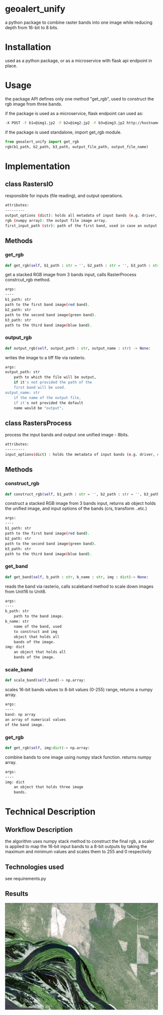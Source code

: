 # geoalert_unify

a python package to combine raster bands into one image while reducing depth from 16-bit
to 8 bits.

# Installation

used as a python package, or as a microservice with flask api endpoint in place. 

# Usage

the package API defines only one method "get_rgb", used to construct the rgb image from 
three bands.

if the package is used as a microservice, flask endpoint can used as:

~~~ bash
-X POST -F b1=@img1.jp2 -F b2=@img2.jp2 -F b3=@img3.jp2 http://hostname/get_rgb/
~~~

if the package is used standalone, import get_rgb module.

~~~py
from geoalert_unify import get_rgb
rgb(b1_path, b2_path, b3_path, output_file_path, output_file_name)
~~~



# Implementation

## class RastersIO

responsible for inputs (file reading), and output operations.

~~~bash
attributes:
---------
output_options (dict): holds all metadata of input bands (e.g. driver, crs, transform ..etc.).
rgb (numpy array): the output file image array.
first_input_path (str): path of the first band, used in case an output path is not given. 
~~~

## Methods

### get_rgb

~~~py
def get_rgb(self, b1_path : str = '', b2_path : str = '', b3_path : str = '') -> None:
~~~

get a stacked RGB image from 3 bands input,
calls RasterProcess constrcut_rgb method.

~~~ bash
args:
----
b1_path: str
path to the first band image(red band).
b2_path: str
path to the second band image(green band).
b3_path: str
path to the third band image(blue band).
~~~

### output_rgb

~~~py
def output_rgb(self, output_path : str, output_name : str) -> None:
~~~

writes the image to a tiff file via rasterio.

~~~ bash
args:
output_path: str
    path to which the file will be output,
    if it's not provided the path of the
    first band will be used.
output_name: str
    if the name of the output file,
    if it's not provided the default
    name would be "output".
~~~
## class RastersProcess

process the input bands and output one unified image - 8bits.

~~~bash
attributes:
---------
input_options(dict) : holds the metadata of input bands (e.g. driver, crs, transform ..etc.). 
~~~

## Methods

### construct_rgb

~~~py
def construct_rgb(self, b1_path : str = '', b2_path : str = '', b3_path : str = '') -> dict:
~~~

construct a stacked RGB image from 3 bands input,
returns ab object holds the unified image, and
input options of the bands (crs, transform ..etc.)

~~~bash
args:
----
b1_path: str
path to the first band image(red band).
b2_path: str
path to the second band image(green band).
b3_path: str
path to the third band image(blue band).
~~~

### get_band

~~~py
def get_band(self, b_path : str, b_name : str, img : dict)-> None:
~~~

reads the band via rasterio, calls 
scaleband method to scale down images 
from Unit16 to Unit8.

~~~bash
args:
----
b_path: str
    path to the band image.
b_name: str
    name of the band, used 
    to construct and img
    object that holds all
    bands of the image.
img: dict
    an object that holds all
    bands of the image.
~~~

### scale_band

~~~py
def scale_band(self,band)-> np.array:
~~~
scales 16-bit bands values
to 8-bit values (0-255) range,
returns a numpy array.

~~~bash
args:
----
band: np array
an array of numerical values
of the band image. 
~~~

### get_rgb

~~~py
def get_rgb(self, img:dict)-> np.array:
~~~

combine bands to one image using
numpy stack function.
returns numpy array.

~~~bash
args:
----
img: dict
    an object that holds three image 
    bands.
~~~
# Technical Description

## Workflow Description

the algorithm uses numpy stack method to construct the final rgb, a scaler is applied to map the 16-bit input bands to a 8-bit outputs by taking the maximum and minimum values and scales them to 255 and 0 respectivily 
## Technologies used

see requirements.py

## Results
![Final result](figures/final.png)
